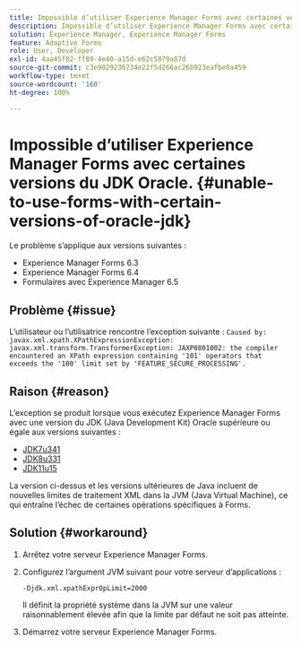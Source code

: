 ```yaml
---
title: Impossible d’utiliser Experience Manager Forms avec certaines versions du JDK Oracle.
description: Impossible d’utiliser Experience Manager Forms avec certaines versions du JDK Oracle.
solution: Experience Manager, Experience Manager Forms
feature: Adaptive Forms
role: User, Developer
exl-id: 4aa45f02-ff89-4e40-a15d-e62c5879a87d
source-git-commit: c3e9029236734e22f5d266ac26b923eafbe0a459
workflow-type: tm+mt
source-wordcount: '160'
ht-degree: 100%

---
```


# Impossible d’utiliser Experience Manager Forms avec certaines versions du JDK Oracle. {#unable-to-use-forms-with-certain-versions-of-oracle-jdk}

Le problème s’applique aux versions suivantes :

* Experience Manager Forms 6.3
* Experience Manager Forms 6.4
* Formulaires avec Experience Manager 6.5

## Problème {#issue}

L’utilisateur ou l’utilisatrice rencontre l’exception suivante :
`Caused by: javax.xml.xpath.XPathExpressionException: javax.xml.transform.TransformerException: JAXP0801002: the compiler encountered an XPath expression containing '101' operators that exceeds the '100' limit set by 'FEATURE_SECURE_PROCESSING'.`

## Raison {#reason}

L’exception se produit lorsque vous exécutez Experience Manager Forms avec une version du JDK (Java Development Kit) Oracle supérieure ou égale aux versions suivantes :

* [JDK7u341](https://www.oracle.com/java/technologies/javase/7u341-relnotes.html)
* [JDK8u331](https://www.oracle.com/java/technologies/javase/8u331-relnotes.html)
* [JDK11u15](https://www.oracle.com/java/technologies/javase/11-0-15-relnotes.html)

La version ci-dessus et les versions ultérieures de Java incluent de nouvelles limites de traitement XML dans la JVM (Java Virtual Machine), ce qui entraîne l’échec de certaines opérations spécifiques à Forms.

## Solution {#workaround}

1. Arrêtez votre serveur Experience Manager Forms.
1. Configurez l’argument JVM suivant pour votre serveur d’applications :

   `-Djdk.xml.xpathExprOpLimit=2000`

   Il définit la propriété système dans la JVM sur une valeur raisonnablement élevée afin que la limite par défaut ne soit pas atteinte.

1. Démarrez votre serveur Experience Manager Forms.
